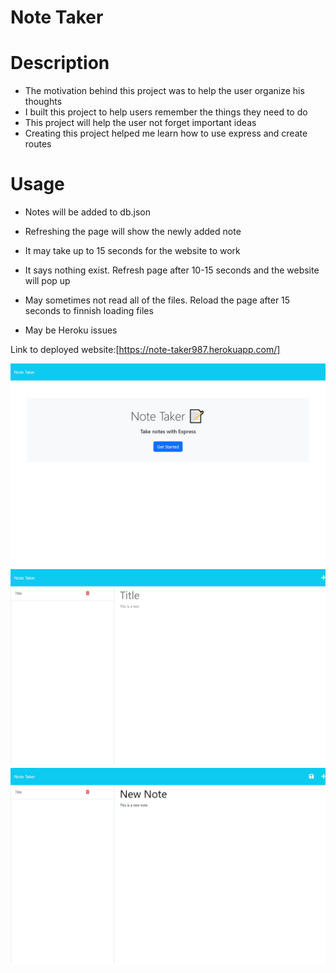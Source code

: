 # Note Taker

# Description
- The motivation behind this project was to help the user organize his thoughts
- I built this project to help users remember the things they need to do
- This project will help the user not forget important ideas
- Creating this project helped me learn how to use express and create routes

# Usage
- Notes will be added to db.json
- Refreshing the page will show the newly added note

- It may take up to 15 seconds for the website to work
- It says nothing exist. Refresh page after 10-15 seconds and the website will pop up
- May sometimes not read all of the files. Reload the page after 15 seconds to finnish loading files
- May be Heroku issues

Link to deployed website:[https://note-taker987.herokuapp.com/]

![Landing Page](images/landingpage.png)
![Show Note](images/show_exisiting_note.png)
![Creating Note](images/creating_new_note.png)
